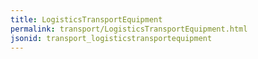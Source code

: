 ```yaml
---
title: LogisticsTransportEquipment
permalink: transport/LogisticsTransportEquipment.html
jsonid: transport_logisticstransportequipment
---
```

